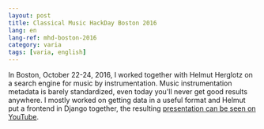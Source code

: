 ```yaml
---
layout: post
title: Classical Music HackDay Boston 2016
lang: en
lang-ref: mhd-boston-2016
category: varia
tags: [varia, english]
---
```


In Boston, October 22-24, 2016, I worked together with Helmut Herglotz on a search engine for music by instrumentation. Music instrumentation metadata is barely standardized, even today you'll never get good results anywhere. I mostly worked on getting data in a useful format and Helmut put a frontend in Django together, the resulting [presentation can be seen on YouTube](https://www.youtube.com/watch?v=Rk7cfJv1Hug).

<!-- note: see https://musescore.org/nl/handbook/music-hack-day for more hackday results -->
